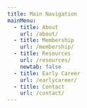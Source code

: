 ```yaml
---
title: Main Navigation
mainMenu:
  - title: About
    url: /about/
  - title: Membership
    url: /membership/
  - title: Resources
    url: /resources/
    newtab: false
  - title: Early Career
    url: /earlycareer/
  - title: Contact
    url: /contact/
---
```

